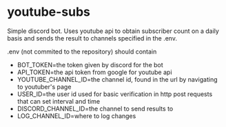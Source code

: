 # youtube-subs
Simple discord bot. Uses youtube api to obtain subscriber count on a daily basis and sends the result to channels specified in the .env. 

.env (not commited to the repository) should contain 
* BOT_TOKEN=the token given by discord for the bot
* API_TOKEN=the api token from google for youtube api
* YOUTUBE_CHANNEL_ID=the channel id, found in the url by navigating to youtuber's page
* USER_ID=the user id used for basic verification in http post requests that can set interval and time
* DISCORD_CHANNEL_ID=the channel to send results to
* LOG_CHANNEL_ID=where to log changes
